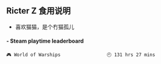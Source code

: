 ## Ricter Z 食用说明
- 喜欢猫猫，是个冇猫孤儿

<!-- steam-box start -->
#### - Steam playtime leaderboard
```text
🎮 World of Warships                 🕘 131 hrs 27 mins
```
<!-- Powered by https://github.com/YouEclipse/steam-box . -->
<!-- steam-box end -->
